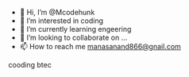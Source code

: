 - 👋 Hi, I’m @Mcodehunk
- 👀 I’m interested in coding
- 🌱 I’m currently learning engeering
- 💞️ I’m looking to collaborate on ...
- 📫 How to reach me manasanand866@gnail.com

<!---
Mcodehunk/Mcodehunk is a ✨ special ✨ repository because its `README.md` (this file) appears on your GitHub profile.
You can click the Preview link to take a look at your changes.
--->
cooding
btec
